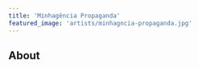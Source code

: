 ```yaml
---
title: 'Minhagência Propaganda'
featured_image: 'artists/minhagncia-propaganda.jpg'
---
```


## About


